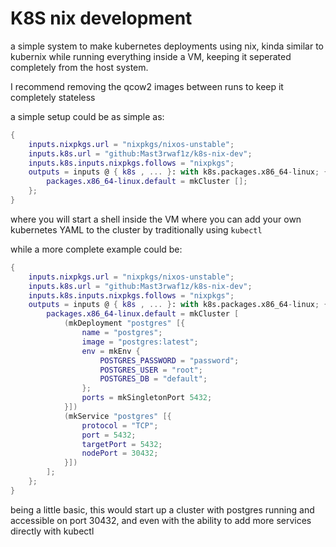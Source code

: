 # K8S nix development
a simple system to make kubernetes deployments using nix, kinda similar to kubernix while running everything inside a VM, keeping it seperated completely from the host system.

I recommend removing the qcow2 images between runs to keep it completely stateless

a simple setup could be as simple as:

```nix
{
    inputs.nixpkgs.url = "nixpkgs/nixos-unstable";
    inputs.k8s.url = "github:Mast3rwaf1z/k8s-nix-dev";
    inputs.k8s.inputs.nixpkgs.follows = "nixpkgs";
    outputs = inputs @ { k8s , ... }: with k8s.packages.x86_64-linux; { # load k8s functions into local scope
        packages.x86_64-linux.default = mkCluster [];
    };
}
```
where you will start a shell inside the VM where you can add your own kubernetes YAML to the cluster by traditionally using `kubectl`

while a more complete example could be:
```nix
{
    inputs.nixpkgs.url = "nixpkgs/nixos-unstable";
    inputs.k8s.url = "github:Mast3rwaf1z/k8s-nix-dev";
    inputs.k8s.inputs.nixpkgs.follows = "nixpkgs";
    outputs = inputs @ { k8s , ... }: with k8s.packages.x86_64-linux; { # load k8s functions into local scope
        packages.x86_64-linux.default = mkCluster [
            (mkDeployment "postgres" [{
                name = "postgres";
                image = "postgres:latest";
                env = mkEnv {
                    POSTGRES_PASSWORD = "password";
                    POSTGRES_USER = "root";
                    POSTGRES_DB = "default";
                };
                ports = mkSingletonPort 5432;
            }])
            (mkService "postgres" [{
                protocol = "TCP";
                port = 5432;
                targetPort = 5432;
                nodePort = 30432;
            }])
        ];
    };
}
```
being a little basic, this would start up a cluster with postgres running and accessible on port 30432, and even with the ability to add more services directly with kubectl 
